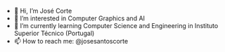 - 👋 Hi, I’m José Corte
- 👀 I’m interested in Computer Graphics and AI
- 🌱 I’m currently learning Computer Science and Engineering in Instituto Superior Técnico (Portugal)
- 📫 How to reach me: @josesantoscorte

<!---
josesantoscorte/josesantoscorte is a ✨ special ✨ repository because its `README.md` (this file) appears on your GitHub profile.
You can click the Preview link to take a look at your changes.
--->
